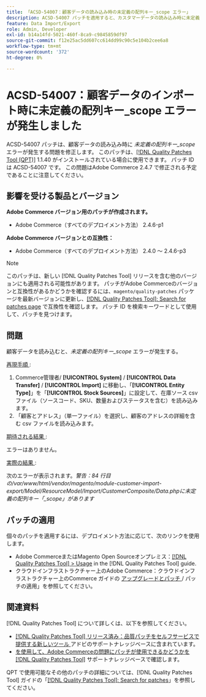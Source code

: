 ```yaml
---
title: 「ACSD-54007：顧客データの読み込み時の未定義の配列キー_scope エラー」
description: ACSD-54007 パッチを適用すると、カスタマーデータの読み込み時に未定義の配列キー_scope エラーが表示されるAdobe Commerceの問題を修正できます。
feature: Data Import/Export
role: Admin, Developer
exl-id: b14a14fd-5021-460f-8ca9-c9845859df97
source-git-commit: f12e25ac5dd607cc614dd99c90c5e104b2cee6a8
workflow-type: tm+mt
source-wordcount: '372'
ht-degree: 0%

---
```


# ACSD-54007：顧客データのインポート時に未定義の配列キー_scope エラーが発生しました

ACSD-54007 パッチは、顧客データの読み込み時に *未定義の配列キー_scope* エラーが発生する問題を修正します。 このパッチは、[[!DNL Quality Patches Tool (QPT)]](/help/announcements/adobe-commerce-announcements/magento-quality-patches-released-new-tool-to-self-serve-quality-patches.md) 1.1.40 がインストールされている場合に使用できます。 パッチ ID は ACSD-54007 です。 この問題はAdobe Commerce 2.4.7 で修正される予定であることに注意してください。

## 影響を受ける製品とバージョン

**Adobe Commerce バージョン用のパッチが作成されます。**

* Adobe Commerce（すべてのデプロイメント方法） 2.4.6-p1

**Adobe Commerce バージョンとの互換性：**

* Adobe Commerce（すべてのデプロイメント方法） 2.4.0 ～ 2.4.6-p3

>[!NOTE]
>
>このパッチは、新しい [!DNL Quality Patches Tool] リリースを含む他のバージョンにも適用される可能性があります。 パッチがAdobe Commerceのバージョンと互換性があるかどうかを確認するには、`magento/quality-patches` パッケージを最新バージョンに更新し、[[!DNL Quality Patches Tool]: Search for patches page](https://experienceleague.adobe.com/tools/commerce-quality-patches/index.html?lang=ja) で互換性を確認します。 パッチ ID を検索キーワードとして使用して、パッチを見つけます。

## 問題

顧客データを読み込むと、*未定義の配列キー_scope* エラーが発生する。

<u> 再現手順 </u>:

1. Commerce管理者/ **[!UICONTROL System]** / **[!UICONTROL Data Transfer]** / **[!UICONTROL Import]** に移動し、「**[!UICONTROL Entity Type]**」を「**[!UICONTROL Stock Sources]**」に設定して、在庫ソース csv ファイル（ソースコード、SKU、数量およびステータスを含む）を読み込みます。
1. 「顧客とアドレス」（単一ファイル）を選択し、顧客のアドレスの詳細を含む csv ファイルを読み込みます。

<u> 期待される結果 </u>:

エラーはありません。

<u> 実際の結果 </u>:

次のエラーが表示されます。*警告：84 行目の/var/www/html/vendor/magento/module-customer-import-export/Model/ResourceModel/Import/CustomerComposite/Data.phpに未定義の配列キー「_scope」があります*

## パッチの適用

個々のパッチを適用するには、デプロイメント方法に応じて、次のリンクを使用します。

* Adobe CommerceまたはMagento Open Sourceオンプレミス：[[!DNL Quality Patches Tool] > Usage](https://experienceleague.adobe.com/docs/commerce-operations/tools/quality-patches-tool/usage.html?lang=ja) in the [!DNL Quality Patches Tool] guide.
* クラウドインフラストラクチャー上のAdobe Commerce：クラウドインフラストラクチャー上のCommerce ガイドの [ アップグレードとパッチ ](https://experienceleague.adobe.com/docs/commerce-cloud-service/user-guide/develop/upgrade/apply-patches.html?lang=ja)/ パッチの適用」を参照してください。

## 関連資料

[!DNL Quality Patches Tool] について詳しくは、以下を参照してください。

* [[!DNL Quality Patches Tool]  リリース済み：品質パッチをセルフサービスで提供する新しいツール ](/help/announcements/adobe-commerce-announcements/magento-quality-patches-released-new-tool-to-self-serve-quality-patches.md) アドビのサポートナレッジベースに含まれています。
* [ を使用して、Adobe Commerceの問題にパッチが使用できるかどうかを  [!DNL Quality Patches Tool]](/help/support-tools/patches-available-in-qpt-tool/check-patch-for-magento-issue-with-magento-quality-patches.md) サポートナレッジベースで確認します。

QPT で使用可能なその他のパッチの詳細については、[!DNL Quality Patches Tool] ガイドの「[[!DNL Quality Patches Tool]: Search for patches](https://experienceleague.adobe.com/tools/commerce-quality-patches/index.html?lang=ja)」を参照してください。

